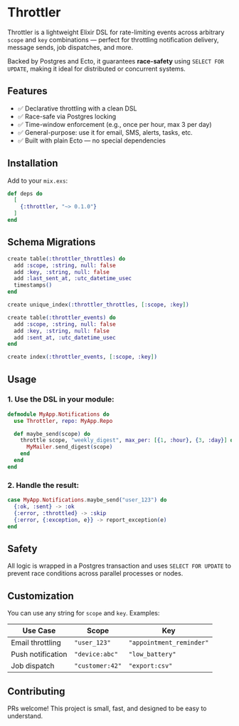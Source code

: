 # Throttler

Throttler is a lightweight Elixir DSL for rate-limiting events across arbitrary `scope` and `key` combinations — perfect for throttling notification delivery, message sends, job dispatches, and more.

Backed by Postgres and Ecto, it guarantees **race-safety** using `SELECT FOR UPDATE`, making it ideal for distributed or concurrent systems.

## Features

- ✅ Declarative throttling with a clean DSL
- ✅ Race-safe via Postgres locking
- ✅ Time-window enforcement (e.g., once per hour, max 3 per day)
- ✅ General-purpose: use it for email, SMS, alerts, tasks, etc.
- ✅ Built with plain Ecto — no special dependencies

## Installation

Add to your `mix.exs`:

```elixir
def deps do
  [
    {:throttler, "~> 0.1.0"}
  ]
end
```

## Schema Migrations

```elixir
create table(:throttler_throttles) do
  add :scope, :string, null: false
  add :key, :string, null: false
  add :last_sent_at, :utc_datetime_usec
  timestamps()
end

create unique_index(:throttler_throttles, [:scope, :key])

create table(:throttler_events) do
  add :scope, :string, null: false
  add :key, :string, null: false
  add :sent_at, :utc_datetime_usec
end

create index(:throttler_events, [:scope, :key])
```

## Usage

### 1. Use the DSL in your module:

```elixir
defmodule MyApp.Notifications do
  use Throttler, repo: MyApp.Repo

  def maybe_send(scope) do
    throttle scope, "weekly_digest", max_per: [{1, :hour}, {3, :day}] do
      MyMailer.send_digest(scope)
    end
  end
end
```

### 2. Handle the result:

```elixir
case MyApp.Notifications.maybe_send("user_123") do
  {:ok, :sent} -> :ok
  {:error, :throttled} -> :skip
  {:error, {:exception, e}} -> report_exception(e)
end
```

## Safety

All logic is wrapped in a Postgres transaction and uses `SELECT FOR UPDATE` to prevent race conditions across parallel processes or nodes.

## Customization

You can use any string for `scope` and `key`. Examples:

| Use Case          | Scope           | Key                      |
| ----------------- | --------------- | ------------------------ |
| Email throttling  | `"user_123"`    | `"appointment_reminder"` |
| Push notification | `"device:abc"`  | `"low_battery"`          |
| Job dispatch      | `"customer:42"` | `"export:csv"`           |

## Contributing

PRs welcome! This project is small, fast, and designed to be easy to understand.
